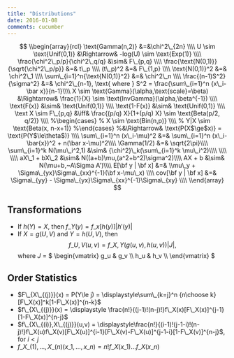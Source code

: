 ```yaml
---
title: "Distributions"
date: 2016-01-08
comments: cucumber 
---
```

$$
\\begin{array}{rcl}
  \text{Gamma(n,2)} &=&\chi^2\_{2n} \\\\
  U \sim \text{Unif(0,1)} &\Rightarrow& -log(U) \sim \text{Exp(1)} \\\\
  \frac{\chi^2\_p/p}{\chi^2\_q/q} &\sim& F\_{p,q} \\\\
  \frac{\text{N(0,1)}}{\sqrt{\chi^2\_p/p}} &=& t\_p \\\\
  (t\_p)^2 &=& F\_{1,p} \\\\
  \text{N(0,1)}^2 &=& \chi^2\_1 \\\\
  \sum\_{i=1}^n{\text{N(0,1)}^2} &=& \chi^2\_n \\\\
  \frac{(n-1)S^2}{\sigma^2} &=& \chi^2\_{n-1}, 
  \text{ where } S^2 = \frac{\sum\_{i=1}^n {x\_i-\bar x}}{n-1}\\\\
  X \sim \text{Gamma}(\alpha,\text{scale}=\beta) &\Rightarrow& \frac{1}{X} \sim \text{InvGamma}(\alpha,\beta^{-1}) \\\\
  \text{F(x)}   &\sim& \text{Unif(0,1)} \\\\
  \text{1-F(x)} &\sim& \text{Unif(0,1)} \\\\
  \text X \sim F\_{p,q} &\iff& \frac{(p/q) X}{1+(p/q) X} \sim \text{Beta(p/2, q/2)} \\\\
  %\begin{cases}
  %    X   \sim \text{Bin(n,p)} \\\\
  %    Y|X \sim \text{Beta(x, n-x+1)}
  %\end{cases}
  %&\Rightarrow& \text{P(X$\ge$x)} = \text{P(Y$\le\theta$)} \\\\
  \sum\_{i=1}^n (x\_i-\mu)^2 &=& \sum\_{i=1}^n (x\_i-\bar{x})^2 + n(\bar x-\mu)^2\\\\
  \Gamma(1/2) &=& \sqrt{2\pi}\\\\
  \sum\_{i=1}^k N(\mu\_i^2,1) &\sim& {\chi^2}\_k(\sum\_{i=1}^k \mu\_i^2)\\\\
  \\\\
  \\\\
  aX\_1 + bX\_2 &\sim& N((a+b)\mu,(a^2+b^2)\sigma^2)\\\\
  AX + b &\sim& N(\mu+b,~A\Sigma A')\\\\
  E[\bf y | \bf x] &=& \\mu\_y + \Sigma\_{yx}\Sigma\_{xx}^{-1}(\bf x-\mu\_x) \\\\
  cov[\bf y | \bf x] &=&  \Sigma\_{yy} - \Sigma\_{yx}\Sigma\_{xx}^{-1}\Sigma\_{xy} \\\\
\\end{array}
$$


## Transformations

- If $h(Y) = X$, then $f\_Y(y) = f\_x[ h(y) ] |h'(y)|$
- If $X = g(U,V)$ and $Y = h(U,V)$, then 
$$ f\_{U,V}(u,v) = f\_{X,Y}(g(u,v),h(u,v))|J|,$$
where $J$ = 
$
\begin{vmatrix}
  g\_u & g\_v \\\\
  h\_u & h\_v \\\\
\end{vmatrix}
$

## Order Statistics

- $F\_{X\_{(j)}}(x) = P(Y\le j) = \displaystyle\sum\_{k=j}^n {n\choose k}[F\_X(x)]^k[1-F\_X(x)]^{n-k}$
- $f\_{X\_{(j)}}(x) = \displaystyle \frac{n!}{(j-1)!(n-j)!}f\_X(x)[F\_X(x)]^{j-1}[1-F\_X(x)]^{n-j}$
- $f\_{X\_{(i)},X\_{(j)}}(u,v) = \displaystyle\frac{n!}{(i-1)!(j-1-i)!(n-j)!}f\_X(u)f\_X(v)[F\_X(u)]^{i-1}[F\_X(v)-F\_X(u)]^{j-1-i}[1-F\_X(v)]^{n-j}$, for $i \lt j$
- $f\_{ X\_{(1)} ,..., X\_{(n)} } (x\_1,...,x\_n) = n! f\_X(x\_1) ... f\_X(x\_n)$
